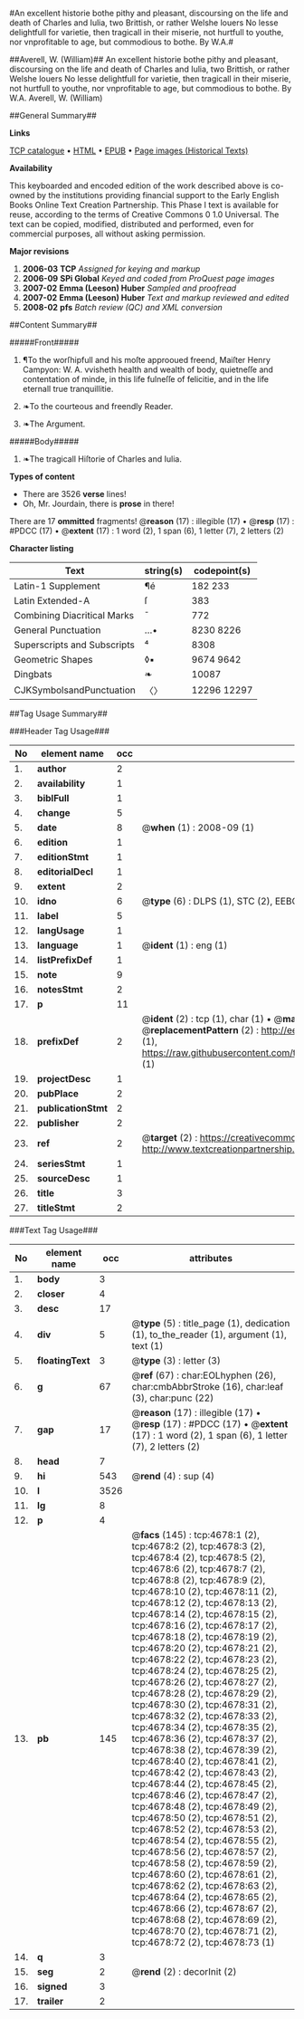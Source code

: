 #An excellent historie bothe pithy and pleasant, discoursing on the life and death of Charles and Iulia, two Brittish, or rather Welshe louers No lesse delightfull for varietie, then tragicall in their miserie, not hurtfull to youthe, nor vnprofitable to age, but commodious to bothe. By W.A.#

##Averell, W. (William)##
An excellent historie bothe pithy and pleasant, discoursing on the life and death of Charles and Iulia, two Brittish, or rather Welshe louers No lesse delightfull for varietie, then tragicall in their miserie, not hurtfull to youthe, nor vnprofitable to age, but commodious to bothe. By W.A.
Averell, W. (William)

##General Summary##

**Links**

[TCP catalogue](http://www.ota.ox.ac.uk/tcp/)  • 
[HTML](http://tei.it.ox.ac.uk/tcp/Texts-HTML/free/A23/A23370.html)  • 
[EPUB](http://tei.it.ox.ac.uk/tcp/Texts-EPUB/free/A23/A23370.epub) • 
[Page images (Historical Texts)](https://data.historicaltexts.jisc.ac.uk/view?pubId=eebo-99840202e&pageId=eebo-99840202e-4678-1)

**Availability**

This keyboarded and encoded edition of the
	       work described above is co-owned by the institutions
	       providing financial support to the Early English Books
	       Online Text Creation Partnership. This Phase I text is
	       available for reuse, according to the terms of Creative
	       Commons 0 1.0 Universal. The text can be copied,
	       modified, distributed and performed, even for
	       commercial purposes, all without asking permission.

**Major revisions**

1. __2006-03__ __TCP__ *Assigned for keying and markup*
1. __2006-09__ __SPi Global__ *Keyed and coded from ProQuest page images*
1. __2007-02__ __Emma (Leeson) Huber__ *Sampled and proofread*
1. __2007-02__ __Emma (Leeson) Huber__ *Text and markup reviewed and edited*
1. __2008-02__ __pfs__ *Batch review (QC) and XML conversion*

##Content Summary##

#####Front#####

1. ¶To the worſhipfull and his moſte approoued freend, Maiſter Henry Campyon: W. A. vvisheth health and wealth of body, quietneſſe and contentation of minde, in this life fulneſſe of felicitie, and in the life eternall true tranquillitie.

1. ❧To the courteous and freendly Reader.

1. ❧The Argument.

#####Body#####

1. ❧The tragicall Hiſtorie of Charles and Iulia.

**Types of content**

  * There are 3526 **verse** lines!
  * Oh, Mr. Jourdain, there is **prose** in there!

There are 17 **ommitted** fragments! 
 @__reason__ (17) : illegible (17)  •  @__resp__ (17) : #PDCC (17)  •  @__extent__ (17) : 1 word (2), 1 span (6), 1 letter (7), 2 letters (2)

**Character listing**


|Text|string(s)|codepoint(s)|
|---|---|---|
|Latin-1 Supplement|¶é|182 233|
|Latin Extended-A|ſ|383|
|Combining             Diacritical Marks|̄|772|
|General Punctuation|…•|8230 8226|
|Superscripts             and Subscripts|⁴|8308|
|Geometric Shapes|◊▪|9674 9642|
|Dingbats|❧|10087|
|CJKSymbolsandPunctuation|〈〉|12296 12297|

##Tag Usage Summary##

###Header Tag Usage###

|No|element name|occ|attributes|
|---|---|---|---|
|1.|__author__|2||
|2.|__availability__|1||
|3.|__biblFull__|1||
|4.|__change__|5||
|5.|__date__|8| @__when__ (1) : 2008-09 (1)|
|6.|__edition__|1||
|7.|__editionStmt__|1||
|8.|__editorialDecl__|1||
|9.|__extent__|2||
|10.|__idno__|6| @__type__ (6) : DLPS (1), STC (2), EEBO-CITATION (1), PROQUEST (1), VID (1)|
|11.|__label__|5||
|12.|__langUsage__|1||
|13.|__language__|1| @__ident__ (1) : eng (1)|
|14.|__listPrefixDef__|1||
|15.|__note__|9||
|16.|__notesStmt__|2||
|17.|__p__|11||
|18.|__prefixDef__|2| @__ident__ (2) : tcp (1), char (1)  •  @__matchPattern__ (2) : ([0-9\-]+):([0-9IVX]+) (1), (.+) (1)  •  @__replacementPattern__ (2) : http://eebo.chadwyck.com/downloadtiff?vid=$1&page=$2 (1), https://raw.githubusercontent.com/textcreationpartnership/Texts/master/tcpchars.xml#$1 (1)|
|19.|__projectDesc__|1||
|20.|__pubPlace__|2||
|21.|__publicationStmt__|2||
|22.|__publisher__|2||
|23.|__ref__|2| @__target__ (2) : https://creativecommons.org/publicdomain/zero/1.0/ (1), http://www.textcreationpartnership.org/docs/. (1)|
|24.|__seriesStmt__|1||
|25.|__sourceDesc__|1||
|26.|__title__|3||
|27.|__titleStmt__|2||


###Text Tag Usage###

|No|element name|occ|attributes|
|---|---|---|---|
|1.|__body__|3||
|2.|__closer__|4||
|3.|__desc__|17||
|4.|__div__|5| @__type__ (5) : title_page (1), dedication (1), to_the_reader (1), argument (1), text (1)|
|5.|__floatingText__|3| @__type__ (3) : letter (3)|
|6.|__g__|67| @__ref__ (67) : char:EOLhyphen (26), char:cmbAbbrStroke (16), char:leaf (3), char:punc (22)|
|7.|__gap__|17| @__reason__ (17) : illegible (17)  •  @__resp__ (17) : #PDCC (17)  •  @__extent__ (17) : 1 word (2), 1 span (6), 1 letter (7), 2 letters (2)|
|8.|__head__|7||
|9.|__hi__|543| @__rend__ (4) : sup (4)|
|10.|__l__|3526||
|11.|__lg__|8||
|12.|__p__|4||
|13.|__pb__|145| @__facs__ (145) : tcp:4678:1 (2), tcp:4678:2 (2), tcp:4678:3 (2), tcp:4678:4 (2), tcp:4678:5 (2), tcp:4678:6 (2), tcp:4678:7 (2), tcp:4678:8 (2), tcp:4678:9 (2), tcp:4678:10 (2), tcp:4678:11 (2), tcp:4678:12 (2), tcp:4678:13 (2), tcp:4678:14 (2), tcp:4678:15 (2), tcp:4678:16 (2), tcp:4678:17 (2), tcp:4678:18 (2), tcp:4678:19 (2), tcp:4678:20 (2), tcp:4678:21 (2), tcp:4678:22 (2), tcp:4678:23 (2), tcp:4678:24 (2), tcp:4678:25 (2), tcp:4678:26 (2), tcp:4678:27 (2), tcp:4678:28 (2), tcp:4678:29 (2), tcp:4678:30 (2), tcp:4678:31 (2), tcp:4678:32 (2), tcp:4678:33 (2), tcp:4678:34 (2), tcp:4678:35 (2), tcp:4678:36 (2), tcp:4678:37 (2), tcp:4678:38 (2), tcp:4678:39 (2), tcp:4678:40 (2), tcp:4678:41 (2), tcp:4678:42 (2), tcp:4678:43 (2), tcp:4678:44 (2), tcp:4678:45 (2), tcp:4678:46 (2), tcp:4678:47 (2), tcp:4678:48 (2), tcp:4678:49 (2), tcp:4678:50 (2), tcp:4678:51 (2), tcp:4678:52 (2), tcp:4678:53 (2), tcp:4678:54 (2), tcp:4678:55 (2), tcp:4678:56 (2), tcp:4678:57 (2), tcp:4678:58 (2), tcp:4678:59 (2), tcp:4678:60 (2), tcp:4678:61 (2), tcp:4678:62 (2), tcp:4678:63 (2), tcp:4678:64 (2), tcp:4678:65 (2), tcp:4678:66 (2), tcp:4678:67 (2), tcp:4678:68 (2), tcp:4678:69 (2), tcp:4678:70 (2), tcp:4678:71 (2), tcp:4678:72 (2), tcp:4678:73 (1)|
|14.|__q__|3||
|15.|__seg__|2| @__rend__ (2) : decorInit (2)|
|16.|__signed__|3||
|17.|__trailer__|2||
